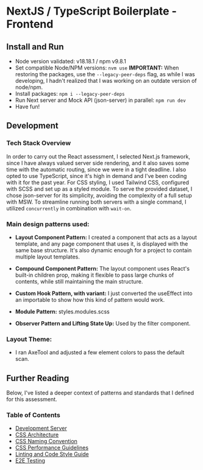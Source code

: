 # NextJS / TypeScript Boilerplate - Frontend

## Install and Run
- Node version validated: v18.18.1 / npm v9.8.1
- Set compatible Node/NPM versions: `nvm use` 
**IMPORTANT:** When restoring the packages, use the `--legacy-peer-deps` flag, as while I was developing, I hadn't realized that I was working on an outdate version of node/npm.
- Install packages: `npm i --legacy-peer-deps`
- Run Next server and Mock API (json-server) in parallel: `npm run dev`
- Have fun!

## Development

### Tech Stack Overview
In order to carry out the React assessment, I selected Next.js framework, since I have always valued server side rendering, and it also saves some time with the automatic routing, since we were in a tight deadline.
I also opted to use TypeScript, since it's high in demand and I've been coding with it for the past year.
For CSS styling, I used Tailwind CSS, configured with SCSS and set up as a styled module. To serve the provided dataset, I chose json-server for its simplicity, avoiding the complexity of a full setup with MSW. To streamline running both servers with a single command, I utilized `concurrently` in combination with `wait-on`.

### Main design patterns used:
- **Layout Component Pattern:** I created a component that acts as a layout template, and any page component that uses it, is displayed with the same base structure. It's also dynamic enough for a project to contain multiple layout templates.

- **Compound Component Pattern:** The layout component uses React's built-in children prop, making it flexible to pass large chunks of contents, while still maintaining the main structure.

- **Custom Hook Pattern, with variant:** I just converted the useEffect into an importable to show how this kind of pattern would work.

- **Module Pattern:** styles.modules.scss

- **Observer Pattern and Lifting State Up:** Used by the filter component.

### Layout Theme:
- I ran AxeTool and adjusted a few element colors to pass the default scan.


## Further Reading
Below, I've listed a deeper context of patterns and standards that I defined for this assessment.

### Table of Contents
- [Development Server](/docs/development-environment.md)
- [CSS Architecture](/docs/css-architecture.md)
- [CSS Naming Convention](/docs/css-naming-convention)
- [CSS Performance Guidelines](/docs/css-performance-guidelines.md)
- [Linting and Code Style Guide](/docs/linting-and-code-style-guide.md)
- [E2E Testing](/docs/tests-e2e.md)  
